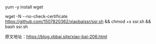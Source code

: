 
yum -y install wget

wget -N --no-check-certificate https://github.com/1507820362/xiaobaissr/ssr.sh && chmod +x ssr.sh && bash ssr.sh



原文地址：https://blog.xbbai.site/xiao-bai-206.html
